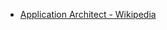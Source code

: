 

- [Application Architect - Wikipedia](https://en.wikipedia.org/wiki/Applications_architecture#Application_architect)
